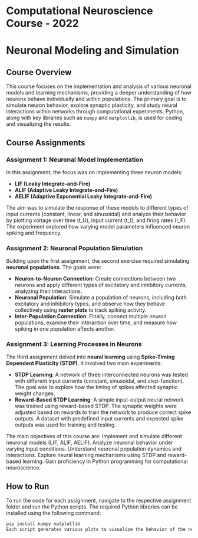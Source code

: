 # Computational Neuroscience Course - 2022

# Neuronal Modeling and Simulation 

## Course Overview
This course focuses on the implementation and analysis of various neuronal models and learning mechanisms, providing a deeper understanding of how neurons behave individually and within populations. The primary goal is to simulate neuron behavior, explore synaptic plasticity, and study neural interactions within networks through computational experiments. Python, along with key libraries such as `numpy` and `matplotlib`, is used for coding and visualizing the results.

## Course Assignments

### Assignment 1: Neuronal Model Implementation
In this assignment, the focus was on implementing three neuron models:
- **LIF (Leaky Integrate-and-Fire)**
- **ALIF (Adaptive Leaky Integrate-and-Fire)**
- **AELIF (Adaptive Exponential Leaky Integrate-and-Fire)**

The aim was to simulate the response of these models to different types of input currents (constant, linear, and sinusoidal) and analyze their behavior by plotting voltage over time (t_U), input current (t_I), and firing rates (I_F). The experiment explored how varying model parameters influenced neuron spiking and frequency.

### Assignment 2: Neuronal Population Simulation
Building upon the first assignment, the second exercise required simulating **neuronal populations**. The goals were:
- **Neuron-to-Neuron Connection**: Create connections between two neurons and apply different types of excitatory and inhibitory currents, analyzing their interactions.
- **Neuronal Population**: Simulate a population of neurons, including both excitatory and inhibitory types, and observe how they behave collectively using **raster plots** to track spiking activity.
- **Inter-Population Connection**: Finally, connect multiple neuron populations, examine their interaction over time, and measure how spiking in one population affects another.

### Assignment 3: Learning Processes in Neurons
The third assignment delved into **neural learning** using **Spike-Timing Dependent Plasticity (STDP)**. It involved two main experiments:
- **STDP Learning**: A network of three interconnected neurons was tested with different input currents (constant, sinusoidal, and step-function). The goal was to explore how the timing of spikes affected synaptic weight changes.
- **Reward-Based STDP Learning**: A simple input-output neural network was trained using reward-based STDP. The synaptic weights were adjusted based on rewards to train the network to produce correct spike outputs. A dataset with predefined input currents and expected spike outputs was used for training and testing.


The main objectives of this course are:
Implement and simulate different neuronal models (LIF, ALIF, AELIF).
Analyze neuronal behavior under varying input conditions.
Understand neuronal population dynamics and interactions.
Explore neural learning mechanisms using STDP and reward-based learning.
Gain proficiency in Python programming for computational neuroscience.

## How to Run
To run the code for each assignment, navigate to the respective assignment folder and run the Python scripts. The required Python libraries can be installed using the following command:

```bash
pip install numpy matplotlib
Each script generates various plots to visualize the behavior of the neuronal models and populations. Refer to individual README files in each assignment folder for more detailed instructions.


